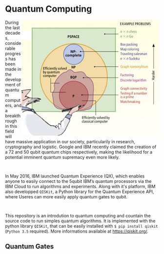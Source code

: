 # Quantum Computing

<img align="right" src="https://raw.githubusercontent.com/Aurelien-Pelissier/IBMQ-Quantum-Computing/master/img/Complexity.jpg" width=450>
During the last decades, considerable progress has been made in the development of quantum computers, and a breakthrough in this field will have massive application in our society, particularily in research, cryptography and logistic. Google and IBM recently claimed the creation of a 72 and 50 qubit quantum chips respectively, making the likelihood for a potential 
imminent quantum supremacy even more likely.  


&nbsp;

In May 2016, IBM launched Quantum Experience (QX), which enables anyone to easily connect to the 5qubit IBM’s quantum processors via the IBM Cloud to run algorithms and experiments. Along with it's platform, IBM also developped `QISKit`, a Python library for the Quantum Experience API, where Useres can more easily apply quantum gates to qubit.


&nbsp;

This repository is an introdution to quantum computing and countain the source code to run simples quantum algorithms. It is implemented with the python library `QISKit`, that can be easily installed with `$ pip install qiskit` (`Python 3.5` required). More informations available at https://qiskit.org/.

## Quantum Gates

